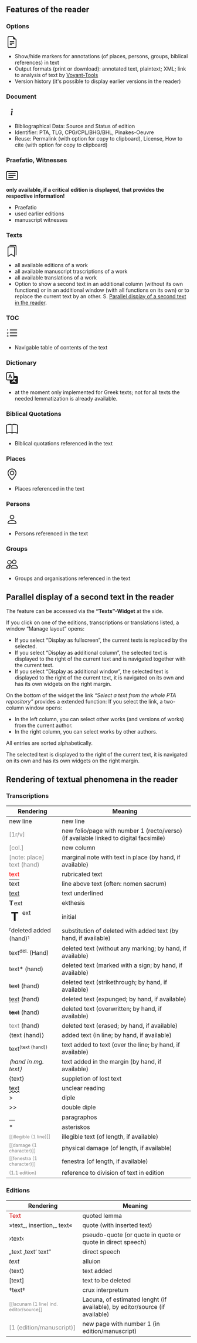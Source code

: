 ## Features of the reader

### Options
<svg xmlns="http://www.w3.org/2000/svg" width="32" height="32" fill="currentColor" class="bi bi-file-earmark-text" viewBox="0 0 16 16">
  <path d="M5.5 7a.5.5 0 0 0 0 1h5a.5.5 0 0 0 0-1h-5zM5 9.5a.5.5 0 0 1 .5-.5h5a.5.5 0 0 1 0 1h-5a.5.5 0 0 1-.5-.5zm0 2a.5.5 0 0 1 .5-.5h2a.5.5 0 0 1 0 1h-2a.5.5 0 0 1-.5-.5z"/>
  <path d="M9.5 0H4a2 2 0 0 0-2 2v12a2 2 0 0 0 2 2h8a2 2 0 0 0 2-2V4.5L9.5 0zm0 1v2A1.5 1.5 0 0 0 11 4.5h2V14a1 1 0 0 1-1 1H4a1 1 0 0 1-1-1V2a1 1 0 0 1 1-1h5.5z"/>
</svg> 

- Show/hide markers for annotations (of places, persons, groups, biblical references) in text 
- Output formats (print or download): annotated text, plaintext; XML; link to analysis of text by [Voyant-Tools](https://voyant-tools.org)
- Version history (it's possible to display earlier versions in the reader)

### Document
<svg xmlns="http://www.w3.org/2000/svg" width="32" height="32" fill="currentColor" class="bi bi-info" viewBox="0 0 16 16">
  <path d="m8.93 6.588-2.29.287-.082.38.45.083c.294.07.352.176.288.469l-.738 3.468c-.194.897.105 1.319.808 1.319.545 0 1.178-.252 1.465-.598l.088-.416c-.2.176-.492.246-.686.246-.275 0-.375-.193-.304-.533L8.93 6.588zM9 4.5a1 1 0 1 1-2 0 1 1 0 0 1 2 0z"/>
</svg>

- Bibliographical Data: Source and Status of edition
- Identifier: PTA, TLG, CPG/CPL/BHG/BHL, Pinakes-Oeuvre
- Reuse: Permalink (with option for copy to clipboard), License, How to cite (with option for copy to clipboard)

### Praefatio, Witnesses
<svg xmlns="http://www.w3.org/2000/svg" width="32" height="32" fill="currentColor" class="bi bi-card-text" viewBox="0 0 16 16">
  <path d="M14.5 3a.5.5 0 0 1 .5.5v9a.5.5 0 0 1-.5.5h-13a.5.5 0 0 1-.5-.5v-9a.5.5 0 0 1 .5-.5h13zm-13-1A1.5 1.5 0 0 0 0 3.5v9A1.5 1.5 0 0 0 1.5 14h13a1.5 1.5 0 0 0 1.5-1.5v-9A1.5 1.5 0 0 0 14.5 2h-13z"/>
  <path d="M3 5.5a.5.5 0 0 1 .5-.5h9a.5.5 0 0 1 0 1h-9a.5.5 0 0 1-.5-.5zM3 8a.5.5 0 0 1 .5-.5h9a.5.5 0 0 1 0 1h-9A.5.5 0 0 1 3 8zm0 2.5a.5.5 0 0 1 .5-.5h6a.5.5 0 0 1 0 1h-6a.5.5 0 0 1-.5-.5z"/>
</svg>

**only available, if a critical edition is displayed, that provides the respective information!**

- Praefatio
- used earlier editions
- manuscript witnesses

### Texts
<svg xmlns="http://www.w3.org/2000/svg" width="32" height="32" fill="currentColor" class="bi bi-bookmarks" viewBox="0 0 16 16">
  <path d="M2 4a2 2 0 0 1 2-2h6a2 2 0 0 1 2 2v11.5a.5.5 0 0 1-.777.416L7 13.101l-4.223 2.815A.5.5 0 0 1 2 15.5V4zm2-1a1 1 0 0 0-1 1v10.566l3.723-2.482a.5.5 0 0 1 .554 0L11 14.566V4a1 1 0 0 0-1-1H4z"/>
  <path d="M4.268 1H12a1 1 0 0 1 1 1v11.768l.223.148A.5.5 0 0 0 14 13.5V2a2 2 0 0 0-2-2H6a2 2 0 0 0-1.732 1z"/>
</svg>

- all available editions of a work
- all available manuscript trascriptions of a work
- all available translations of a work
- Option to show a second text in an additional column (without its own functions) or in an additional window (with all functions on its own) or to replace the current text by an other. S. [Parallel display of a second text in the reader](#parallel-display-of-a-second-text-in-the-reader).

### TOC
<svg xmlns="http://www.w3.org/2000/svg" width="32" height="32" fill="currentColor" class="bi bi-list-ol" viewBox="0 0 16 16">
  <path fill-rule="evenodd" d="M5 11.5a.5.5 0 0 1 .5-.5h9a.5.5 0 0 1 0 1h-9a.5.5 0 0 1-.5-.5zm0-4a.5.5 0 0 1 .5-.5h9a.5.5 0 0 1 0 1h-9a.5.5 0 0 1-.5-.5zm0-4a.5.5 0 0 1 .5-.5h9a.5.5 0 0 1 0 1h-9a.5.5 0 0 1-.5-.5z"/>
  <path d="M1.713 11.865v-.474H2c.217 0 .363-.137.363-.317 0-.185-.158-.31-.361-.31-.223 0-.367.152-.373.31h-.59c.016-.467.373-.787.986-.787.588-.002.954.291.957.703a.595.595 0 0 1-.492.594v.033a.615.615 0 0 1 .569.631c.003.533-.502.8-1.051.8-.656 0-1-.37-1.008-.794h.582c.008.178.186.306.422.309.254 0 .424-.145.422-.35-.002-.195-.155-.348-.414-.348h-.3zm-.004-4.699h-.604v-.035c0-.408.295-.844.958-.844.583 0 .96.326.96.756 0 .389-.257.617-.476.848l-.537.572v.03h1.054V9H1.143v-.395l.957-.99c.138-.142.293-.304.293-.508 0-.18-.147-.32-.342-.32a.33.33 0 0 0-.342.338v.041zM2.564 5h-.635V2.924h-.031l-.598.42v-.567l.629-.443h.635V5z"/>
</svg>

- Navigable table of contents of the text

### Dictionary
<svg xmlns="http://www.w3.org/2000/svg" width="32" height="32" fill="currentColor" class="bi bi-translate" viewBox="0 0 16 16">
  <path d="M4.545 6.714 4.11 8H3l1.862-5h1.284L8 8H6.833l-.435-1.286H4.545zm1.634-.736L5.5 3.956h-.049l-.679 2.022H6.18z"/>
  <path d="M0 2a2 2 0 0 1 2-2h7a2 2 0 0 1 2 2v3h3a2 2 0 0 1 2 2v7a2 2 0 0 1-2 2H7a2 2 0 0 1-2-2v-3H2a2 2 0 0 1-2-2V2zm2-1a1 1 0 0 0-1 1v7a1 1 0 0 0 1 1h7a1 1 0 0 0 1-1V2a1 1 0 0 0-1-1H2zm7.138 9.995c.193.301.402.583.63.846-.748.575-1.673 1.001-2.768 1.292.178.217.451.635.555.867 1.125-.359 2.08-.844 2.886-1.494.777.665 1.739 1.165 2.93 1.472.133-.254.414-.673.629-.89-1.125-.253-2.057-.694-2.82-1.284.681-.747 1.222-1.651 1.621-2.757H14V8h-3v1.047h.765c-.318.844-.74 1.546-1.272 2.13a6.066 6.066 0 0 1-.415-.492 1.988 1.988 0 0 1-.94.31z"/>
</svg>

- at the moment only implemented for Greek texts; not for all texts the needed lemmatization is already available.

### Biblical Quotations
<svg xmlns="http://www.w3.org/2000/svg" width="32" height="32" fill="currentColor" class="bi bi-book" viewBox="0 0 16 16">
  <path d="M1 2.828c.885-.37 2.154-.769 3.388-.893 1.33-.134 2.458.063 3.112.752v9.746c-.935-.53-2.12-.603-3.213-.493-1.18.12-2.37.461-3.287.811V2.828zm7.5-.141c.654-.689 1.782-.886 3.112-.752 1.234.124 2.503.523 3.388.893v9.923c-.918-.35-2.107-.692-3.287-.81-1.094-.111-2.278-.039-3.213.492V2.687zM8 1.783C7.015.936 5.587.81 4.287.94c-1.514.153-3.042.672-3.994 1.105A.5.5 0 0 0 0 2.5v11a.5.5 0 0 0 .707.455c.882-.4 2.303-.881 3.68-1.02 1.409-.142 2.59.087 3.223.877a.5.5 0 0 0 .78 0c.633-.79 1.814-1.019 3.222-.877 1.378.139 2.8.62 3.681 1.02A.5.5 0 0 0 16 13.5v-11a.5.5 0 0 0-.293-.455c-.952-.433-2.48-.952-3.994-1.105C10.413.809 8.985.936 8 1.783z"/>
</svg>

- Biblical quotations referenced in the text

### Places
<svg xmlns="http://www.w3.org/2000/svg" width="32" height="32" fill="currentColor" class="bi bi-geo-alt" viewBox="0 0 16 16">
  <path d="M12.166 8.94c-.524 1.062-1.234 2.12-1.96 3.07A31.493 31.493 0 0 1 8 14.58a31.481 31.481 0 0 1-2.206-2.57c-.726-.95-1.436-2.008-1.96-3.07C3.304 7.867 3 6.862 3 6a5 5 0 0 1 10 0c0 .862-.305 1.867-.834 2.94zM8 16s6-5.686 6-10A6 6 0 0 0 2 6c0 4.314 6 10 6 10z"/>
  <path d="M8 8a2 2 0 1 1 0-4 2 2 0 0 1 0 4zm0 1a3 3 0 1 0 0-6 3 3 0 0 0 0 6z"/>
</svg>

- Places referenced in the text

### Persons
<svg xmlns="http://www.w3.org/2000/svg" width="32" height="32" fill="currentColor" class="bi bi-person" viewBox="0 0 16 16">
  <path d="M8 8a3 3 0 1 0 0-6 3 3 0 0 0 0 6zm2-3a2 2 0 1 1-4 0 2 2 0 0 1 4 0zm4 8c0 1-1 1-1 1H3s-1 0-1-1 1-4 6-4 6 3 6 4zm-1-.004c-.001-.246-.154-.986-.832-1.664C11.516 10.68 10.289 10 8 10c-2.29 0-3.516.68-4.168 1.332-.678.678-.83 1.418-.832 1.664h10z"/>
</svg>

- Persons referenced in the text

### Groups
<svg xmlns="http://www.w3.org/2000/svg" width="32" height="32" fill="currentColor" class="bi bi-people" viewBox="0 0 16 16">
  <path d="M15 14s1 0 1-1-1-4-5-4-5 3-5 4 1 1 1 1h8zm-7.978-1A.261.261 0 0 1 7 12.996c.001-.264.167-1.03.76-1.72C8.312 10.629 9.282 10 11 10c1.717 0 2.687.63 3.24 1.276.593.69.758 1.457.76 1.72l-.008.002a.274.274 0 0 1-.014.002H7.022zM11 7a2 2 0 1 0 0-4 2 2 0 0 0 0 4zm3-2a3 3 0 1 1-6 0 3 3 0 0 1 6 0zM6.936 9.28a5.88 5.88 0 0 0-1.23-.247A7.35 7.35 0 0 0 5 9c-4 0-5 3-5 4 0 .667.333 1 1 1h4.216A2.238 2.238 0 0 1 5 13c0-1.01.377-2.042 1.09-2.904.243-.294.526-.569.846-.816zM4.92 10A5.493 5.493 0 0 0 4 13H1c0-.26.164-1.03.76-1.724.545-.636 1.492-1.256 3.16-1.275zM1.5 5.5a3 3 0 1 1 6 0 3 3 0 0 1-6 0zm3-2a2 2 0 1 0 0 4 2 2 0 0 0 0-4z"/>
</svg>

- Groups and organisations referenced in the text

## Parallel display of a second text in the reader

The feature can be accessed via the **“Texts”-Widget** at the side. 

If you click on one of the editions, transcriptions or translations listed, a window “Manage layout” opens: 

- If you select “Display as fullscreen”, the current texts is replaced by the selected. 
- If you select “Display as additional column”, the selected text is displayed to the right of the current text and is navigated together with the current text. 
- If you select “Display as additional window”, the selected text is displayed to the right of the current text, it is navigated on its own and has its own widgets on the right margin.

On the bottom of the widget the link *“Select a text from the whole PTA repository”* provides a extended function: If you select the link, a two-column window opens: 

- In the left column, you can select other works (and versions of works) from the current author. 
- In the right column, you can select works by other authors. 

All entries are sorted alphabetically.
 
The selected text is displayed to the right of the current text, it is navigated on its own and has its own widgets on the right margin.

## Rendering of textual phenomena in the reader

### Transcriptions

| Rendering | Meaning |
|----|-----|
| new line | new line |
| <span style="color:gray;">[1r/v]</span> | new folio/page with number 1 (recto/verso) (if available linked to digital facsimile)|
| <span style="color:gray;">[col.]</span> | new column |
| <span style="color:gray;">[note: place] text (hand)</span> | marginal note with text in place (by hand, if available) |
| <span style="color:red;">text</span> | rubricated text |
| <span style="text-decoration:overline;">text</span> | line above text (often: nomen sacrum) |
| <span style="text-decoration:underline;">text</span> | text underlined |
| <span style="font-size: 110%;font-weight:bold;padding-right:.1rem;">T</span>ext | ekthesis |
| <span style="font-size: 2rem;font-weight:bold;padding:.3rem;margin:0 .3rem 0 0;float:left;line-height:1;">T</span>ext | initial |
| ⸢deleted added (hand)⸣ | substitution of deleted with added text (by hand, if available) |
| text<sup>del.</sup> (Hand) | deleted text (without any marking; by hand, if available)|
| text* (hand)| deleted text (marked with a sign; by hand, if available) |
| <span style="text-decoration: line-through;">text</span> (hand) | deleted text (strikethrough; by hand, if available) |
| <span style="text-decoration: underline; text-decoration-style: dotted;">text</span> (hand) | deleted text (expunged; by hand, if available) |
| <span style="text-decoration: line-through; text-decoration-style: double;">text</span> (hand) | deleted text (overwritten; by hand, if available) |
| <span style="color:gray;">text</span> (hand) | deleted text (erased; by hand, if available) |
| ⟨text (hand)⟩ | added text (in line; by hand, if available) |
| text<span style="font-size: 80%; vertical-align: super;">⟨text (hand)⟩</span> | text added to text (over the line; by hand, if available) |
| _⟨hand in mg. text⟩_ |  text added in the margin (by hand, if available) |
| {text} | suppletion of lost text |
| <span style="text-decoration: underline wavy;">text</span> | unclear reading |
| > | diple |
| >> | double diple |
| ⸏ | paragraphos |
| * | asteriskos |
| <span style="color:gray; font-size: 80%;">[[illegible (1 line)]]</span> | illegible text (of length, if available) |
| <span style="color:gray; font-size: 80%;">[[damage (1 character)]]</span> | physical damage (of length, if available)  |
| <span style="color:gray; font-size: 80%;">[[fenestra (1 character)]]</span> | fenestra (of length, if available) |
| <span style="color:gray; font-size: 80%;">(1.1 edition)</span> | reference to division of text in edition |

### Editions

| Rendering | Meaning |
|----|-----|
| <span style="color:#d50000">Text</span> | quoted lemma |
| »text_, insertion,_ text« | quote (with inserted text) |
| ›text‹ | pseudo-quote (or quote in quote or quote in direct speech) |
| „text ‚text‘ text“ | direct speech |
| _text_ | alluion |
| ⟨text⟩ | text added |
| [text] | text to be deleted | 
| †text† | crux interpretum |
| <span style="color:gray; font-size: 80%;">[[lacunam (1 line) ind. editor/source]]</span> | Lacuna, of estimated lenght (if available), by editor/source (if available) |
| <span style="color:gray;">[1 (edition/manuscript)]</span> | new page with number 1 (in edition/manuscript) |